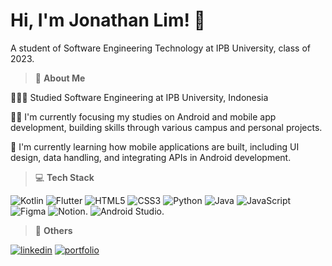 # Hi, I'm Jonathan Lim! 👋
A student of Software Engineering Technology at IPB University, class of 2023.

> 🌹 **About Me**

👩🏻‍🎓 Studied Software Engineering at IPB University, Indonesia

👩‍💻 I'm currently focusing my studies on Android and mobile app development, building skills through various campus and personal projects.

🧠 I'm currently learning how mobile applications are built, including UI design, data handling, and integrating APIs in Android development.

> 💻 **Tech Stack**
<!-- Badges from https://github.com/Ileriayo/markdown-badges -->
![Kotlin](https://img.shields.io/badge/kotlin-%237F52FF.svg?style=for-the-badge&logo=kotlin&logoColor=white)
![Flutter](https://img.shields.io/badge/Flutter-%2302569B.svg?style=for-the-badge&logo=Flutter&logoColor=white)
![HTML5](https://img.shields.io/badge/html5-%23E34F26.svg?style=for-the-badge&logo=html5&logoColor=white)
![CSS3](https://img.shields.io/badge/css3-%231572B6.svg?style=for-the-badge&logo=css3&logoColor=white)
![Python](https://img.shields.io/badge/python-3670A0?style=for-the-badge&logo=python&logoColor=ffdd54)
![Java](https://img.shields.io/badge/java-%23ED8B00.svg?style=for-the-badge&logo=openjdk&logoColor=white)
![JavaScript](https://img.shields.io/badge/javascript-%23323330.svg?style=for-the-badge&logo=javascript&logoColor=%23F7DF1E)
![Figma](https://img.shields.io/badge/figma-%23F24E1E.svg?style=for-the-badge&logo=figma&logoColor=white)
![Notion](https://img.shields.io/badge/Notion-%23000000.svg?style=for-the-badge&logo=notion&logoColor=white).
![Android Studio](https://img.shields.io/badge/android%20studio-346ac1?style=for-the-badge&logo=android%20studio&logoColor=white).

> 🔗 **Others**

[![linkedin](https://img.shields.io/badge/linkedin-0A66C2?style=for-the-badge&logo=linkedin&logoColor=white)](https://www.linkedin.com/in/jonathanlims/)
[![portfolio](https://img.shields.io/badge/my_portfolio-000?style=for-the-badge&logo=ko-fi&logoColor=white)](https://www.notion.so/Jonathan-Docs-61e9c64595d246cdba58d80bddd4e194?pvs=4)




